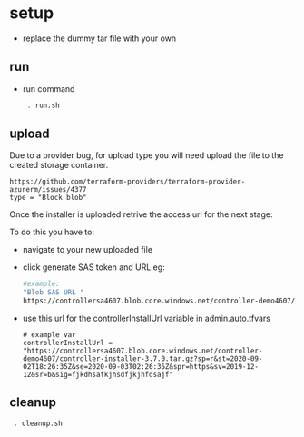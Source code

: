 # setup

- replace the dummy tar file with your own


## run

- run command
  ```bash
   . run.sh
  ```

## upload

  Due to a provider bug, for upload type you will need upload the file to the created storage container.

    https://github.com/terraform-providers/terraform-provider-azurerm/issues/4377
    type = "Block blob"
  
  Once the installer is uploaded retrive the access url for the next stage: 

To do this you have to:
- navigate to your new uploaded file
- click generate SAS token and URL eg:
  
  ```bash
  #example:
  "Blob SAS URL "
  https://controllersa4607.blob.core.windows.net/controller-demo4607/controller-installer-3.7.0.tar.gz?sp=r&st=2020-09-02T18:26:35Z&se=2020-09-03T02:26:35Z&spr=https&sv=2019-12-12&sr=b&sig=fjkdhsafkjhsdfjkjhfdsajf
  ```

- use this url for the controllerInstallUrl variable in admin.auto.tfvars
  ```hcl
  # example var
  controllerInstallUrl = "https://controllersa4607.blob.core.windows.net/controller-demo4607/controller-installer-3.7.0.tar.gz?sp=r&st=2020-09-02T18:26:35Z&se=2020-09-03T02:26:35Z&spr=https&sv=2019-12-12&sr=b&sig=fjkdhsafkjhsdfjkjhfdsajf"
  ```

## cleanup

```bash
 . cleanup.sh
```